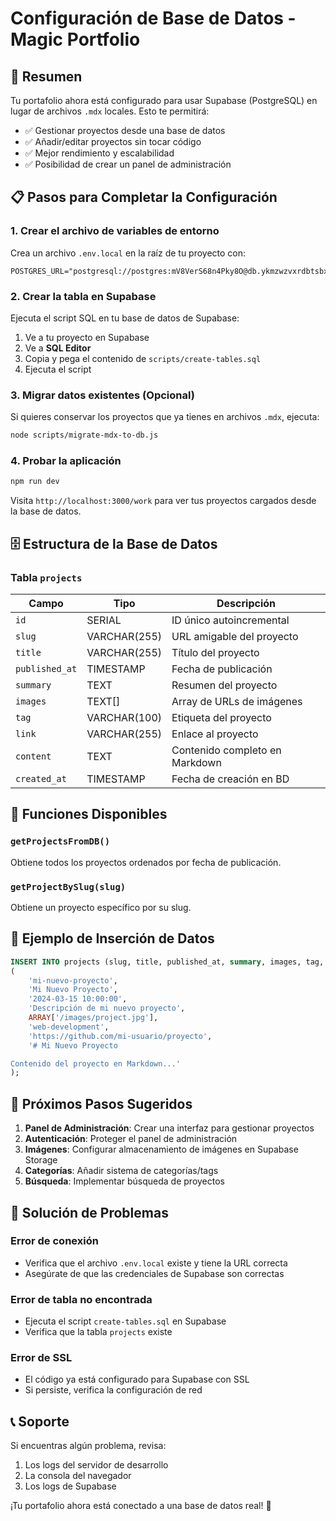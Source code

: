 # Configuración de Base de Datos - Magic Portfolio

## 🎯 Resumen

Tu portafolio ahora está configurado para usar Supabase (PostgreSQL) en lugar de archivos `.mdx` locales. Esto te permitirá:

- ✅ Gestionar proyectos desde una base de datos
- ✅ Añadir/editar proyectos sin tocar código
- ✅ Mejor rendimiento y escalabilidad
- ✅ Posibilidad de crear un panel de administración

## 📋 Pasos para Completar la Configuración

### 1. Crear el archivo de variables de entorno

Crea un archivo `.env.local` en la raíz de tu proyecto con:

```env
POSTGRES_URL="postgresql://postgres:mV8VerS68n4Pky8O@db.ykmzwzvxrdbtsbxsysky.supabase.co:5432/postgres"
```

### 2. Crear la tabla en Supabase

Ejecuta el script SQL en tu base de datos de Supabase:

1. Ve a tu proyecto en Supabase
2. Ve a **SQL Editor**
3. Copia y pega el contenido de `scripts/create-tables.sql`
4. Ejecuta el script

### 3. Migrar datos existentes (Opcional)

Si quieres conservar los proyectos que ya tienes en archivos `.mdx`, ejecuta:

```bash
node scripts/migrate-mdx-to-db.js
```

### 4. Probar la aplicación

```bash
npm run dev
```

Visita `http://localhost:3000/work` para ver tus proyectos cargados desde la base de datos.

## 🗄️ Estructura de la Base de Datos

### Tabla `projects`

| Campo | Tipo | Descripción |
|-------|------|-------------|
| `id` | SERIAL | ID único autoincremental |
| `slug` | VARCHAR(255) | URL amigable del proyecto |
| `title` | VARCHAR(255) | Título del proyecto |
| `published_at` | TIMESTAMP | Fecha de publicación |
| `summary` | TEXT | Resumen del proyecto |
| `images` | TEXT[] | Array de URLs de imágenes |
| `tag` | VARCHAR(100) | Etiqueta del proyecto |
| `link` | VARCHAR(255) | Enlace al proyecto |
| `content` | TEXT | Contenido completo en Markdown |
| `created_at` | TIMESTAMP | Fecha de creación en BD |

## 🔧 Funciones Disponibles

### `getProjectsFromDB()`
Obtiene todos los proyectos ordenados por fecha de publicación.

### `getProjectBySlug(slug)`
Obtiene un proyecto específico por su slug.

## 📝 Ejemplo de Inserción de Datos

```sql
INSERT INTO projects (slug, title, published_at, summary, images, tag, link, content) VALUES
(
    'mi-nuevo-proyecto',
    'Mi Nuevo Proyecto',
    '2024-03-15 10:00:00',
    'Descripción de mi nuevo proyecto',
    ARRAY['/images/project.jpg'],
    'web-development',
    'https://github.com/mi-usuario/proyecto',
    '# Mi Nuevo Proyecto

Contenido del proyecto en Markdown...'
);
```

## 🚀 Próximos Pasos Sugeridos

1. **Panel de Administración**: Crear una interfaz para gestionar proyectos
2. **Autenticación**: Proteger el panel de administración
3. **Imágenes**: Configurar almacenamiento de imágenes en Supabase Storage
4. **Categorías**: Añadir sistema de categorías/tags
5. **Búsqueda**: Implementar búsqueda de proyectos

## 🐛 Solución de Problemas

### Error de conexión
- Verifica que el archivo `.env.local` existe y tiene la URL correcta
- Asegúrate de que las credenciales de Supabase son correctas

### Error de tabla no encontrada
- Ejecuta el script `create-tables.sql` en Supabase
- Verifica que la tabla `projects` existe

### Error de SSL
- El código ya está configurado para Supabase con SSL
- Si persiste, verifica la configuración de red

## 📞 Soporte

Si encuentras algún problema, revisa:
1. Los logs del servidor de desarrollo
2. La consola del navegador
3. Los logs de Supabase

¡Tu portafolio ahora está conectado a una base de datos real! 🎉 